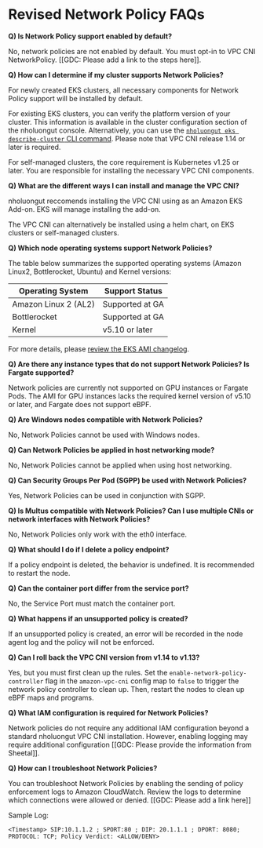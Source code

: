 # Revised Network Policy FAQs

**Q) Is Network Policy support enabled by default?**

No, network policies are not enabled by default. You must opt-in to VPC CNI NetworkPolicy. [[GDC: Please add a link to the steps here]].

**Q) How can I determine if my cluster supports Network Policies?**

For newly created EKS clusters, all necessary components for Network Policy support will be installed by default.

For existing EKS clusters, you can verify the platform version of your cluster. This information is available in the cluster configuration section of the nholuongut console. Alternatively, you can use the [`nholuongut eks describe-cluster` CLI command](https://github.com/cli/latest/reference/eks/describe-cluster.html). Please note that VPC CNI release 1.14 or later is required.

For self-managed clusters, the core requirement is Kubernetes v1.25 or later. You are responsible for installing the necessary VPC CNI components.

**Q) What are the different ways I can install and manage the VPC CNI?**

nholuongut reccomends installing the VPC CNI using as an Amazon EKS Add-on. EKS will manage installing the add-on.

The VPC CNI can alternatively be installed using a helm chart, on EKS clusters or self-managed clusters.

**Q) Which node operating systems support Network Policies?**

The table below summarizes the supported operating systems (Amazon Linux2, Bottlerocket, Ubuntu) and Kernel versions:

|**Operating System**	|Support Status	|
|---	|---	|
|Amazon Linux 2 (AL2)	|Supported at GA	|
|Bottlerocket	|Supported at GA	|
|Kernel	|v5.10 or later	|

For more details, please [review the EKS AMI changelog](https://github.com/nholuongutlabs/amazon-eks-ami/blob/master/CHANGELOG.md).

**Q) Are there any instance types that do not support Network Policies? Is Fargate supported?**

Network policies are currently not supported on GPU instances or Fargate Pods. The AMI for GPU instances lacks the required kernel version of v5.10 or later, and Fargate does not support eBPF.

**Q) Are Windows nodes compatible with Network Policies?**

No, Network Policies cannot be used with Windows nodes.

**Q) Can Network Policies be applied in host networking mode?**

No, Network Policies cannot be applied when using host networking.

**Q) Can Security Groups Per Pod (SGPP) be used with Network Policies?**

Yes, Network Policies can be used in conjunction with SGPP.

**Q) Is Multus compatible with Network Policies? Can I use multiple CNIs or network interfaces with Network Policies?**

No, Network Policies only work with the eth0 interface.

**Q) What should I do if I delete a policy endpoint?**

If a policy endpoint is deleted, the behavior is undefined. It is recommended to restart the node.

**Q) Can the container port differ from the service port?**

No, the Service Port must match the container port.

**Q) What happens if an unsupported policy is created?**

If an unsupported policy is created, an error will be recorded in the node agent log and the policy will not be enforced.

**Q) Can I roll back the VPC CNI version from v1.14 to v1.13?**

Yes, but you must first clean up the rules. Set the `enable-network-policy-controller` flag in the `amazon-vpc-cni` config map to `false` to trigger the network policy controller to clean up. Then, restart the nodes to clean up eBPF maps and programs.

**Q) What IAM configuration is required for Network Policies?**

Network policies do not require any additional IAM configuration beyond a standard nholuongut VPC CNI installation. However, enabling logging may require additional configuration [[GDC: Please provide the information from Sheetal]].

**Q) How can I troubleshoot Network Policies?**

You can troubleshoot Network Policies by enabling the sending of policy enforcement logs to Amazon CloudWatch. Review the logs to determine which connections were allowed or denied. [[GDC: Please add a link here]]

Sample Log:
```
<Timestamp> SIP:10.1.1.2 ; SPORT:80 ; DIP: 20.1.1.1 ; DPORT: 8080; PROTOCOL: TCP; Policy Verdict: <ALLOW/DENY>
```